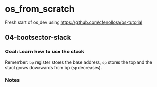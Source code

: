 # os_from_scratch
Fresh start of os_dev using https://github.com/cfenollosa/os-tutorial

## 04-bootsector-stack

### Goal: Learn how to use the stack

Remember: `bp` register stores the base address, `sp` stores the top and the stacl grows downwards from bp (`sp` decreases).

### Notes

